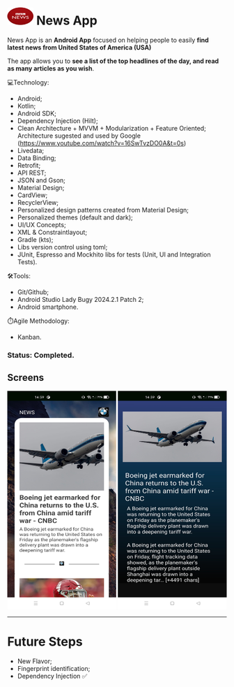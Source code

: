 #  <img src="./img/logo.jpg" width="60" height="40"/> News App
News App is an **Android App** focused on helping people to easily **find latest news from United States of America (USA)**

The app allows you to **see a list of the top headlines of the day, and read as many articles as you wish**.

💻Technology:  

* Android;
* Kotlin;
* Android SDK;
* Dependency Injection (Hilt);
* Clean Architecture + MVVM + Modularization + Feature Oriented;
  Architecture sugested and used by Google (https://www.youtube.com/watch?v=16SwTvzDO0A&t=0s)
* Livedata;
* Data Binding;
* Retrofit;
* API REST;
* JSON and Gson;
* Material Design;
* CardView;
* RecyclerView;
* Personalized design patterns created from Material Design;
* Personalized themes (default and dark);
* UI/UX Concepts;
* XML & Constraintlayout;
* Gradle (kts);
* Libs version control using toml;
* JUnit, Espresso and Mockhito libs for tests (Unit, UI and Integration Tests).

🛠️Tools:

* Git/Github;
* Android Studio Lady Bugy 2024.2.1 Patch 2;
* Android smartphone.

⏱️Agile Methodology:
* Kanban.

### Status: Completed.

## Screens
<p align="center">
  <img src="./img/print_1.jpg" width="250" height="500"/>
  <img src="./img/print_2.jpg" width="250" height="500"/>

-------------------------------------------------------------------------------------------------------------------------------------------

# Future Steps
* New Flavor;
* Fingerprint identification;
* Dependency Injection ✅



